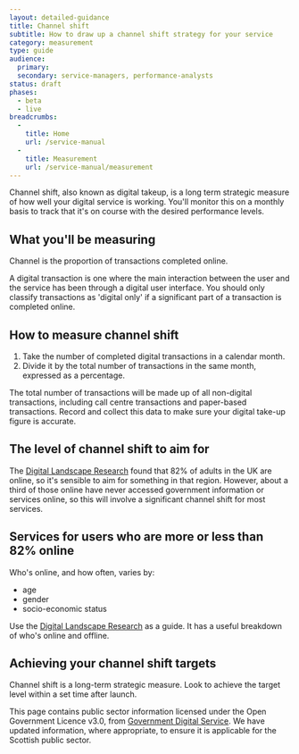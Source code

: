 ```yaml
---
layout: detailed-guidance
title: Channel shift
subtitle: How to draw up a channel shift strategy for your service
category: measurement
type: guide
audience:
  primary: 
  secondary: service-managers, performance-analysts
status: draft
phases:
  - beta
  - live
breadcrumbs:
  -
    title: Home
    url: /service-manual
  -
    title: Measurement
    url: /service-manual/measurement
---
```


Channel shift, also known as digital takeup, is a long term strategic measure of how well your digital service is working. You'll monitor this on a monthly basis to track that it's on course with the desired performance levels.

## What you'll be measuring

Channel is the proportion of transactions completed online.

A digital transaction is one where the main interaction between the user and the service has been through a digital user interface. You should only classify transactions as 'digital only' if a significant part of a transaction is completed online.

## How to measure channel shift

1.    Take the number of completed digital transactions in a calendar month.
2.    Divide it by the total number of transactions in the same month, expressed as a percentage.

The total number of transactions will be made up of all non-digital transactions, including call centre transactions and paper-based transactions. Record and collect this data to make sure your digital take-up figure is accurate.

## The level of channel shift to aim for

The [Digital Landscape Research](https://www.gov.uk/government/publications/digital-landscape-research) found that 82% of adults in the UK are online, so it's sensible to aim for something in that region. However, about a third of those online have never accessed government information or services online, so this will involve a significant channel shift for most services.

## Services for users who are more or less than 82% online

Who's online, and how often, varies by: 

* age
* gender
* socio-economic status

Use the [Digital Landscape Research](https://www.gov.uk/government/publications/digital-landscape-research) as a guide. It has a useful breakdown of who's online and offline.

## Achieving your channel shift targets

Channel shift is a long-term strategic measure. Look to achieve the target level within a set time after launch. 

This page contains public sector information licensed under the Open Government Licence v3.0, from [Government Digital Service](https://www.gov.uk/service-manual/measurement/cost-per-transaction.html). We have updated information, where appropriate, to ensure it is applicable for the Scottish public sector. 